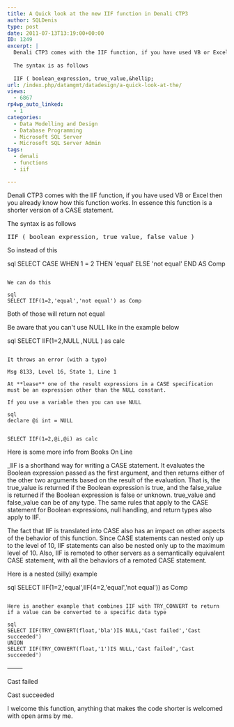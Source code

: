 ```yaml
---
title: A Quick look at the new IIF function in Denali CTP3
author: SQLDenis
type: post
date: 2011-07-13T13:19:00+00:00
ID: 1249
excerpt: |
  Denali CTP3 comes with the IIF function, if you have used VB or Excel then you already know how this function works. In essence this function is a shorter version of a CASE statement. 
  
  The syntax is as follows
  
  IIF ( boolean_expression, true_value,&hellip;
url: /index.php/datamgmt/datadesign/a-quick-look-at-the/
views:
  - 6867
rp4wp_auto_linked:
  - 1
categories:
  - Data Modelling and Design
  - Database Programming
  - Microsoft SQL Server
  - Microsoft SQL Server Admin
tags:
  - denali
  - functions
  - iif

---
```

Denali CTP3 comes with the IIF function, if you have used VB or Excel then you already know how this function works. In essence this function is a shorter version of a CASE statement. 

The syntax is as follows

<pre>IIF ( boolean_expression, true_value, false_value )</pre>

So instead of this

sql
SELECT CASE WHEN 1 = 2 THEN 'equal' ELSE 'not equal' END AS Comp
```

We can do this

sql
SELECT IIF(1=2,'equal','not equal') as Comp
```

Both of those will return not equal

Be aware that you can't use NULL like in the example below

sql
SELECT IIF(1=2,NULL ,NULL ) as calc
```

It throws an error (with a typo)

Msg 8133, Level 16, State 1, Line 1
  
At **lease** one of the result expressions in a CASE specification must be an expression other than the NULL constant.

If you use a variable then you can use NULL

sql
declare @i int = NULL 


SELECT IIF(1=2,@i,@i) as calc
```

Here is some more info from Books On Line

_IIF is a shorthand way for writing a CASE statement. It evaluates the Boolean expression passed as the first argument, and then returns either of the other two arguments based on the result of the evaluation. That is, the true\_value is returned if the Boolean expression is true, and the false\_value is returned if the Boolean expression is false or unknown. true\_value and false\_value can be of any type. The same rules that apply to the CASE statement for Boolean expressions, null handling, and return types also apply to IIF.</p> 

The fact that IIF is translated into CASE also has an impact on other aspects of the behavior of this function. Since CASE statements can nested only up to the level of 10, IIF statements can also be nested only up to the maximum level of 10. Also, IIF is remoted to other servers as a semantically equivalent CASE statement, with all the behaviors of a remoted CASE statement.</em>

Here is a nested (silly) example

sql
SELECT IIF(1=2,'equal',IIF(4=2,'equal','not equal')) as Comp
```

Here is another example that combines IIF with TRY_CONVERT to return if a value can be converted to a specific data type

sql
SELECT IIF(TRY_CONVERT(float,'bla')IS NULL,'Cast failed','Cast succeeded')
UNION
SELECT IIF(TRY_CONVERT(float,'1')IS NULL,'Cast failed','Cast succeeded')
```

&#8212;&#8212;&#8211;
  
Cast failed
  
Cast succeeded

I welcome this function, anything that makes the code shorter is welcomed with open arms by me.